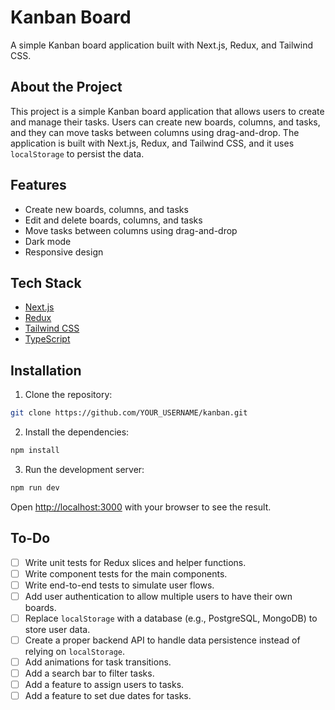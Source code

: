 # Kanban Board

A simple Kanban board application built with Next.js, Redux, and Tailwind CSS.

## About the Project

This project is a simple Kanban board application that allows users to create and manage their tasks. Users can create new boards, columns, and tasks, and they can move tasks between columns using drag-and-drop. The application is built with Next.js, Redux, and Tailwind CSS, and it uses `localStorage` to persist the data.

## Features

- Create new boards, columns, and tasks
- Edit and delete boards, columns, and tasks
- Move tasks between columns using drag-and-drop
- Dark mode
- Responsive design

## Tech Stack

- [Next.js](https://nextjs.org/)
- [Redux](https://redux.js.org/)
- [Tailwind CSS](https://tailwindcss.com/)
- [TypeScript](https://www.typescriptlang.org/)

## Installation

1. Clone the repository:

```bash
git clone https://github.com/YOUR_USERNAME/kanban.git
```

2. Install the dependencies:

```bash
npm install
```

3. Run the development server:

```bash
npm run dev
```

Open [http://localhost:3000](http://localhost:3000) with your browser to see the result.

## To-Do

- [ ] Write unit tests for Redux slices and helper functions.
- [ ] Write component tests for the main components.
- [ ] Write end-to-end tests to simulate user flows.
- [ ] Add user authentication to allow multiple users to have their own boards.
- [ ] Replace `localStorage` with a database (e.g., PostgreSQL, MongoDB) to store user data.
- [ ] Create a proper backend API to handle data persistence instead of relying on `localStorage`.
- [ ] Add animations for task transitions.
- [ ] Add a search bar to filter tasks.
- [ ] Add a feature to assign users to tasks.
- [ ] Add a feature to set due dates for tasks.